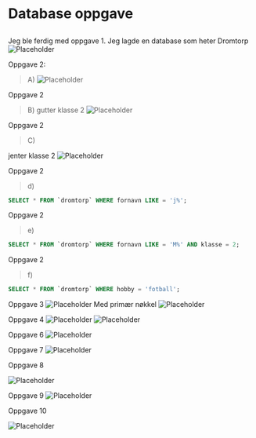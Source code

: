 # Database oppgave
##
Jeg ble ferdig med oppgave 1. Jeg lagde en database som heter Dromtorp
![Placeholder](https://media.discordapp.net/attachments/837646034511200316/1012697217150222408/Screenshot_2022-08-26_at_14.17.04.png?width=1000&height=100)

Oppgave 2:
>A)
![Placeholder](https://media.discordapp.net/attachments/837646034511200316/1014132709741826078/Screenshot_2022-08-30_at_13.21.10.png?width=1498&height=936)

Oppgave 2 
>B)
gutter klasse 2
![Placeholder](https://media.discordapp.net/attachments/837646034511200316/1014136970848522240/Screenshot_2022-08-30_at_13.38.07.png?width=1498&height=936)

Oppgave 2
>C)

jenter klasse 2
![Placeholder](https://media.discordapp.net/attachments/837646034511200316/1014137890256719912/Screenshot_2022-08-30_at_13.41.48.png?width=1498&height=936)

Oppgave 2
>d)
```sql
SELECT * FROM `dromtorp` WHERE fornavn LIKE = 'j%';
```

Oppgave 2
>e)
```sql
SELECT * FROM `dromtorp` WHERE fornavn LIKE = 'M%' AND klasse = 2;
```

Oppgave 2
>f)
```sql
SELECT * FROM `dromtorp` WHERE hobby = 'fotball';
```

Oppgave 3 
![Placeholder](https://media.discordapp.net/attachments/837646034511200316/1014854163840114768/Screenshot_2022-09-01_at_13.08.01.png)
 Med primær nøkkel
![Placeholder](https://media.discordapp.net/attachments/837646034511200316/1014854451326111854/Screenshot_2022-09-01_at_13.09.07.png?width=1920&height=599)

Oppgave 4
![Placeholder](https://media.discordapp.net/attachments/837646034511200316/1014861271629299753/Screenshot_2022-09-01_at_13.36.01.png)
![Placeholder](https://media.discordapp.net/attachments/837646034511200316/1014861271964852254/Screenshot_2022-09-01_at_13.36.18.png)





Oppgave 6
![Placeholder](https://media.discordapp.net/attachments/850882023271038987/1014870788177920102/Screenshot_2022-09-01_at_14.14.04.png)


Oppgave 7
![Placeholder](https://media.discordapp.net/attachments/850882023271038987/1014872176173789244/Screenshot_2022-09-01_at_14.19.38.png)


Oppgave 8

![Placeholder](https://user-images.githubusercontent.com/91245857/187912690-2ceaa10f-aa6f-4dc7-bd8e-26f638379553.png)


Oppgave 9 
![Placeholder](https://media.discordapp.net/attachments/850882023271038987/1014873177777786890/Screenshot_2022-09-01_at_14.23.36.png)

Oppgave 10

![Placeholder](https://media.discordapp.net/attachments/850882023271038987/1014874125426229298/Screenshot_2022-09-01_at_14.27.22.png)


